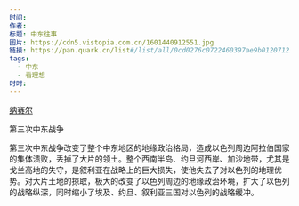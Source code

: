 ```yaml
---
时间: 
作者: 
标题: 中东往事
图片: https://cdn5.vistopia.com.cn/1601440912551.jpg
链接: https://pan.quark.cn/list#/list/all/0cd0276c0722460397ae9b0120712284-00%E6%B1%9F%E9%B9%8F%E5%88%A9/20da2e80bd1d4dcbbb4f09d6ec599bf0-03_%E5%BD%B1%E8%A7%86_%E4%B9%A6%E7%B1%8D_%E6%BC%AB%E7%94%BB_%E9%9F%B3%E4%B9%90/29539d6e96484745a1bf9ea7cc22b524-%E7%9C%8B%E7%90%86%E6%83%B3/b978c42e5bf34e389d5232c96f0eb9a1-%E5%8A%A0%E5%B7%9E101/0cf02ed4ea5f46ec8613ebd4e2fcaffb-%E4%B8%AD%E4%B8%9C
tags:
  - 中东
  - 看理想
时时:
---
```



[纳赛尔](纳赛尔.md)

第三次中东战争

第三次中东战争改变了整个中东地区的地缘政治格局，造成以色列周边阿拉伯国家的集体溃败，丢掉了大片的领土。整个西南半岛、约旦河西岸、加沙地带，尤其是戈兰高地的失守，是叙利亚在战略上的巨大损失，使他失去了对以色列的地理优势。对大片土地的掠取，极大的改变了以色列周边的地缘政治环境，扩大了以色列的战略纵深，同时缩小了埃及、约旦、叙利亚三国对以色列的战略缓冲。